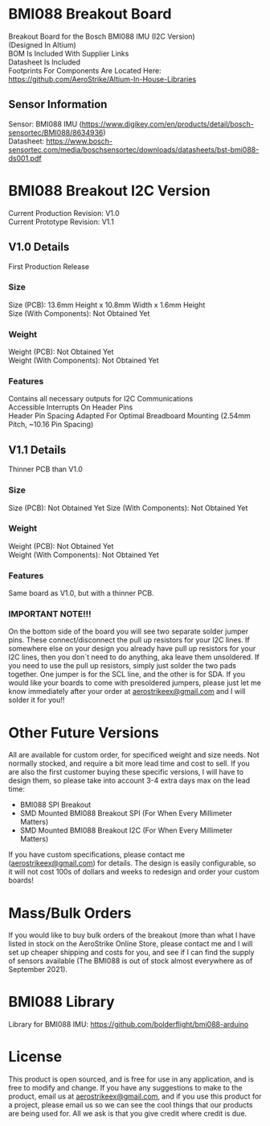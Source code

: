 # BMI088 Breakout Board
Breakout Board for the Bosch BMI088 IMU (I2C Version)   
(Designed In Altium)  
BOM Is Included With Supplier Links  
Datasheet Is Included   
Footprints For Components Are Located Here: https://github.com/AeroStrike/Altium-In-House-Libraries   
## Sensor Information  
Sensor: BMI088 IMU (https://www.digikey.com/en/products/detail/bosch-sensortec/BMI088/8634936)  
Datasheet: https://www.bosch-sensortec.com/media/boschsensortec/downloads/datasheets/bst-bmi088-ds001.pdf  
# BMI088 Breakout I2C Version
Current Production Revision: V1.0  
Current Prototype Revision: V1.1
## V1.0 Details 
First Production Release   
### Size 
Size (PCB): 13.6mm Height x 10.8mm Width x 1.6mm Height  
Size (With Components): Not Obtained Yet   
### Weight 
Weight (PCB): Not Obtained Yet   
Weight (With Components): Not Obtained Yet   
### Features 
Contains all necessary outputs for I2C Communications  
Accessible Interrupts On Header Pins  
Header Pin Spacing Adapted For Optimal Breadboard Mounting (2.54mm Pitch, ~10.16 Pin Spacing)  
## V1.1 Details 
Thinner PCB than V1.0   
### Size 
Size (PCB): Not Obtained Yet 
Size (With Components): Not Obtained Yet   
### Weight 
Weight (PCB): Not Obtained Yet   
Weight (With Components): Not Obtained Yet   
### Features 
Same board as V1.0, but with a thinner PCB.
### IMPORTANT NOTE!!!
On the bottom side of the board you will see two separate solder jumper pins. These connect/disconnect the pull up resistors for your I2C lines. If somewhere else on your design you already have pull up resistors for your I2C lines, then you don´t need to do anything, aka leave them unsoldered. If you need to use the pull up resistors, simply just solder the two pads together. One jumper is for the SCL line, and the other is for SDA. If you would like your boards to come with presoldered jumpers, please just let me know immediately after your order at aerostrikeex@gmail.com and I will solder it for you!!
# Other Future Versions
All are available for custom order, for specificed weight and size needs. Not normally stocked, and require a bit more lead time and cost to sell. If you are also the first customer buying these specific versions, I will have to design them, so please take into account 3-4 extra days max on the lead time: 
- BMI088 SPI Breakout 
- SMD Mounted BMI088 Breakout SPI (For When Every Millimeter Matters) 
- SMD Mounted BMI088 Breakout I2C (For When Every Millimeter Matters)   

If you have custom specifications, please contact me (aerostrikeex@gmail.com) for details. The design is easily configurable, so it will not cost 100s of dollars and weeks to redesign and order your custom boards!   

# Mass/Bulk Orders
If you would like to buy bulk orders of the breakout (more than what I have listed in stock on the AeroStrike Online Store, please contact me and I will set up cheaper shipping and costs for you, and see if I can find the supply of sensors available (The BMI088 is out of stock almost everywhere as of September 2021). 
# BMI088 Library
Library for BMI088 IMU:
https://github.com/bolderflight/bmi088-arduino 
# License
This product is open sourced, and is free for use in any application, and is free to modify and change. If you have any suggestions to make to the product, email us at aerostrikeex@gmail.com, and if you use this product for a project, please email us so we can see the cool things that our products are being used for. All we ask is that you give credit where credit is due.
